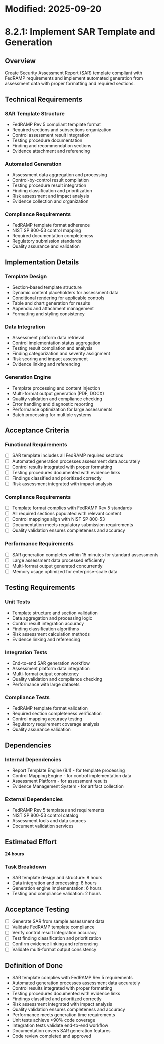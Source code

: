 # Modified: 2025-09-20

# 8.2.1: Implement SAR Template and Generation

## Overview
Create Security Assessment Report (SAR) template compliant with FedRAMP requirements and implement automated generation from assessment data with proper formatting and required sections.

## Technical Requirements

### SAR Template Structure
- FedRAMP Rev 5 compliant template format
- Required sections and subsections organization
- Control assessment result integration
- Testing procedure documentation
- Finding and recommendation sections
- Evidence attachment and referencing

### Automated Generation
- Assessment data aggregation and processing
- Control-by-control result compilation
- Testing procedure result integration
- Finding classification and prioritization
- Risk assessment and impact analysis
- Evidence collection and organization

### Compliance Requirements
- FedRAMP template format adherence
- NIST SP 800-53 control mapping
- Required documentation completeness
- Regulatory submission standards
- Quality assurance and validation

## Implementation Details

### Template Design
- Section-based template structure
- Dynamic content placeholders for assessment data
- Conditional rendering for applicable controls
- Table and chart generation for results
- Appendix and attachment management
- Formatting and styling consistency

### Data Integration
- Assessment platform data retrieval
- Control implementation status aggregation
- Testing result compilation and analysis
- Finding categorization and severity assignment
- Risk scoring and impact assessment
- Evidence linking and referencing

### Generation Engine
- Template processing and content injection
- Multi-format output generation (PDF, DOCX)
- Quality validation and compliance checking
- Error handling and diagnostic reporting
- Performance optimization for large assessments
- Batch processing for multiple systems

## Acceptance Criteria

### Functional Requirements
- [ ] SAR template includes all FedRAMP required sections
- [ ] Automated generation processes assessment data accurately
- [ ] Control results integrated with proper formatting
- [ ] Testing procedures documented with evidence links
- [ ] Findings classified and prioritized correctly
- [ ] Risk assessment integrated with impact analysis

### Compliance Requirements
- [ ] Template format complies with FedRAMP Rev 5 standards
- [ ] All required sections populated with relevant content
- [ ] Control mappings align with NIST SP 800-53
- [ ] Documentation meets regulatory submission requirements
- [ ] Quality validation ensures completeness and accuracy

### Performance Requirements
- [ ] SAR generation completes within 15 minutes for standard assessments
- [ ] Large assessment data processed efficiently
- [ ] Multi-format output generated concurrently
- [ ] Memory usage optimized for enterprise-scale data

## Testing Requirements

### Unit Tests
- Template structure and section validation
- Data aggregation and processing logic
- Control result integration accuracy
- Finding classification algorithms
- Risk assessment calculation methods
- Evidence linking and referencing

### Integration Tests
- End-to-end SAR generation workflow
- Assessment platform data integration
- Multi-format output consistency
- Quality validation and compliance checking
- Performance with large datasets

### Compliance Tests
- FedRAMP template format validation
- Required section completeness verification
- Control mapping accuracy testing
- Regulatory requirement coverage analysis
- Quality assurance validation

## Dependencies

### Internal Dependencies
- Report Template Engine (8.1) - for template processing
- Control Mapping Engine - for control implementation data
- Assessment Platform - for assessment results
- Evidence Management System - for artifact collection

### External Dependencies
- FedRAMP Rev 5 templates and requirements
- NIST SP 800-53 control catalog
- Assessment tools and data sources
- Document validation services

## Estimated Effort
**24 hours**

### Task Breakdown
- SAR template design and structure: 8 hours
- Data integration and processing: 8 hours
- Generation engine implementation: 6 hours
- Testing and compliance validation: 2 hours

## Acceptance Testing
- [ ] Generate SAR from sample assessment data
- [ ] Validate FedRAMP template compliance
- [ ] Verify control result integration accuracy
- [ ] Test finding classification and prioritization
- [ ] Confirm evidence linking and referencing
- [ ] Validate multi-format output consistency

## Definition of Done
- SAR template complies with FedRAMP Rev 5 requirements
- Automated generation processes assessment data accurately
- Control results integrated with proper formatting
- Testing procedures documented with evidence links
- Findings classified and prioritized correctly
- Risk assessment integrated with impact analysis
- Quality validation ensures completeness and accuracy
- Performance meets generation time requirements
- Unit tests achieve >90% code coverage
- Integration tests validate end-to-end workflow
- Documentation covers SAR generation features
- Code review completed and approved
